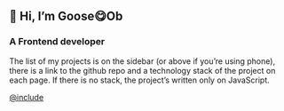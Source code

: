 ## 👋 Hi, Iʼm Goose😋Ob
### A Frontend developer

The list of my projects is on the sidebar (or above if youʼre using phone),
there is a link to the github repo and a technology stack
of the project on each page.
If there is no stack, the projectʼs written only on JavaScript.

[@include](../index.md)